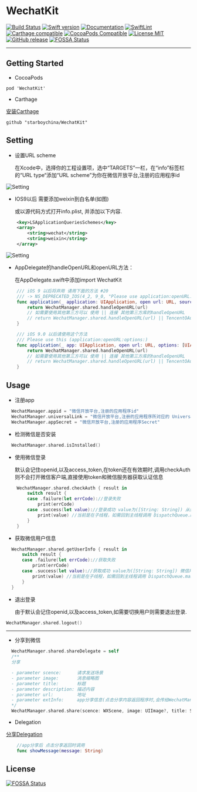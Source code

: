 # WechatKit

[![Build Status](https://travis-ci.org/Xinguang/WechatKit.svg)](https://travis-ci.org/Xinguang/WechatKit)
[![Swift version](https://img.shields.io/badge/swift-4.0-orange.svg)](https://developer.apple.com/swift/)
[![Documentation](http://xinguang.github.io/WechatKit/badge.svg)](http://xinguang.github.io/WechatKit/)
[![SwiftLint](https://img.shields.io/badge/SwiftLint-passing-brightgreen.svg)](https://github.com/realm/SwiftLint)
[![Carthage compatible](https://img.shields.io/badge/Carthage-compatible-4BC51D.svg?style=flat)](https://github.com/Carthage/Carthage)
[![CocoaPods Compatible](https://img.shields.io/badge/CocoaPods-Compatible-4BC51D.svg?style=flat)](https://cocoapods.org/pods/WechatKit)
[![License MIT](https://img.shields.io/badge/License-MIT-blue.svg?style=flat)](https://tldrlegal.com/license/mit-license)
[![GitHub release](https://img.shields.io/github/release/starboychina/WechatKit.svg)](https://github.com/starboychina/WechatKit/releases)
[![FOSSA Status](https://app.fossa.io/api/projects/git%2Bgithub.com%2FXinguang%2FWechatKit.svg?type=shield)](https://app.fossa.io/projects/git%2Bgithub.com%2FXinguang%2FWechatKit?ref=badge_shield)

---
## Getting Started
- CocoaPods

```ogdl
pod 'WechatKit'
```

- Carthage

[安装Carthage](https://github.com/starboychina/WechatKit/blob/master/Carthage.md)

```ogdl
github "starboychina/WechatKit"
```

## Setting

- 设置URL scheme

    在Xcode中，选择你的工程设置项，选中“TARGETS”一栏，在“info”标签栏的“URL type“添加“URL scheme”为你在微信开放平台,注册的应用程序id

![Setting](https://raw.githubusercontent.com/starboychina/WechatKit/master/demo/setting.png)

- IOS9以后 需要添加weixin到白名单(如图)

    或以源代码方式打开info.plist, 并添加以下内容.

```xml
	<key>LSApplicationQueriesSchemes</key>
	<array>
		<string>wechat</string>
		<string>weixin</string>
	</array>
```
![Setting](https://raw.githubusercontent.com/starboychina/WechatKit/master/demo/info.plist.png)

- AppDelegate的handleOpenURL和openURL方法：

    在AppDelegate.swift中添加import WechatKit

```swift
    /// iOS 9 以后将弃用 请用下面的方法 #20
    /// -> NS_DEPRECATED_IOS(4_2, 9_0, "Please use application:openURL:options:") __TVOS_PROHIBITED;
    func application(_ application: UIApplication, open url: URL, sourceApplication: String?, annotation: Any) -> Bool {
        return WechatManager.shared.handleOpenURL(url)
        // 如需要使用其他第三方可以 使用 || 连接 其他第三方库的handleOpenURL
        // return WechatManager.shared.handleOpenURL(url) || TencentOAuth.HandleOpenURL(url) || WeiboSDK.handleOpenURL(url, delegate: SinaWeiboManager.shared) ......
    }
```

```swift
    /// iOS 9.0 以后请使用这个方法
    /// Please use this (application:openURL:options:)
    func application(_ app: UIApplication, open url: URL, options: [UIApplicationOpenURLOptionsKey : Any] = [:]) -> Bool {
        return WechatManager.shared.handleOpenURL(url)
        // 如需要使用其他第三方可以 使用 || 连接 其他第三方库的handleOpenURL
        // return WechatManager.shared.handleOpenURL(url) || TencentOAuth.HandleOpenURL(url) || WeiboSDK.handleOpenURL(url, delegate: SinaWeiboManager.shared) ......
    }
```

## Usage
- 注册app

```swift
  WechatManager.appid = "微信开放平台,注册的应用程序id"
  WechatManager.universalLink = "微信开放平台,注册的应用程序所对应的 Universal Links"
  WechatManager.appSecret = "微信开放平台,注册的应用程序Secret"
```
- 检测微信是否安装

```swift
  WechatManager.shared.isInstalled()
```
- 使用微信登录

    默认会记住openid,以及access_token,在token还在有效期时,调用checkAuth则不会打开微信客户端,直接使用token和微信服务器获取认证信息

```swift
    WechatManager.shared.checkAuth { result in
        switch result {
        case .failure(let errCode)://登录失败
            print(errCode)
        case .success(let value)://登录成功 value为([String: String]) 从微信返回的openid access_token 以及 refresh_token
            print(value) //当前是在子线程，如需回到主线程调用 DispatchQueue.main.async { print(value) }
        }
    }
```

- 获取微信用户信息

```swift
  WechatManager.shared.getUserInfo { result in
      switch result {
      case .failure(let errCode)://获取失败
          print(errCode)
      case .success(let value)://获取成功 value为([String: String]) 微信用户基本信息
          print(value) //当前是在子线程，如需回到主线程调用 DispatchQueue.main.async { print(value) }
      }
  }
```
- 退出登录

    由于默认会记住openid,以及access_token,如需要切换用户则需要退出登录.

```swift
WechatManager.shared.logout()
```

---

- 分享到微信

```swift
  WechatManager.shared.shareDelegate = self
  /**
  分享

  - parameter scence:      请求发送场景
  - parameter image:       消息缩略图
  - parameter title:       标题
  - parameter description: 描述内容
  - parameter url:         地址
  - parameter extInfo:     app分享信息(点击分享内容返回程序时,会传给WechatManagerShareDelegate.showMessage(message: String)
  */
  WechatManager.shared.share(scence: WXScene, image: UIImage?, title: String, description: String, url: String? = default, extInfo: String? = default)
```

- Delegation

[分享Delegation](https://github.com/starboychina/WechatKit/blob/master/WechatKit/WechatManagerShareDelegate.swift)

```swift
    //app分享后 点击分享返回时调用
    func showMessage(message: String)
```


## License
[![FOSSA Status](https://app.fossa.io/api/projects/git%2Bgithub.com%2FXinguang%2FWechatKit.svg?type=large)](https://app.fossa.io/projects/git%2Bgithub.com%2FXinguang%2FWechatKit?ref=badge_large)